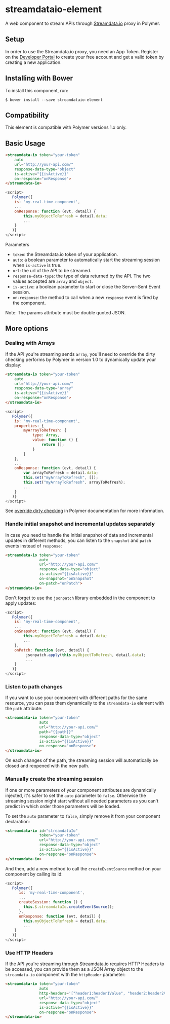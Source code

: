 # streamdataio-element

A web component to stream APIs through [Streamdata.io](http://www.streamdata.io) proxy in Polymer.

## Setup

In order to use the Streamdata.io proxy, you need an App Token. Register on the [Developer Portal](https://portal.streamdata.io/#/register) to create your free account and get a valid token by creating a new application.

## Installing with Bower

To install this component, run: 

```shell
$ bower install --save streamdataio-element
```

## Compatibility

This element is compatible with Polymer versions 1.x only.

## Basic Usage

```HTML
<streamdata-io token="your-token"
    auto
    url="http://your-api.com/"
    response-data-type="object"
    is-active="{{isActive}}"
    on-response="onResponse">
</streamdata-io>
```
```js
<script>
   Polymer({
    is: 'my-real-time-component',
    ...
    onResponse: function (evt, detail) {
        this.myObjectToRefresh = detail.data;
        ...
    }
   )}
</script>
```

Parameters
* `token`: the Streamdata.io token of your application.
* `auto`: a boolean parameter to automatically start the streaming session when `is-active` is true.
* `url`: the url of the API to be streamed.
* `response-data-type`: the type of data returned by the API. The two values accepted are `array` and `object`.
* `is-active`: a boolean parameter to start or close the Server-Sent Event session.
* `on-response`: the method to call when a new `response` event is fired by the component.

Note: The params attribute must be double quoted JSON.

## More options

### Dealing with Arrays

If the API you're streaming sends `array`, you'll need to override the dirty checking performs by Polymer in version 1.0 to dynamically update your display:

```HTML
<streamdata-io token="your-token"
    auto
    url="http://your-api.com/"
    response-data-type="array"
    is-active="{{isActive}}"
    on-response="onResponse">
</streamdata-io>
```
```js
<script>
   Polymer({
    is: 'my-real-time-component',
    properties: {
        myArrayToRefresh: {
            type: Array,
            value: function () {
                return [];
            }
        }
    },
    ...
    onResponse: function (evt, detail) {
        var arrayToRefresh = detail.data;
        this.set("myArrayToRefresh", []);
        this.set("myArrayToRefresh", arrayToRefresh);
        ...
    }
   )}
</script>
```

See [override dirty checking](https://www.polymer-project.org/1.0/docs/devguide/model-data#override-dirty-check) in Polymer documentation for more information.

### Handle initial snapshot and incremental updates separately

In case you need to handle the initial snapshot of data and incremental updates in different methods, you can listen to the `snapshot` and `patch` events instead of `response`:

```HTML
<streamdata-io token="your-token"
               auto
               url="http://your-api.com/"
               response-data-type="object"
               is-active="{{isActive}}"
               on-snapshot="onSnapshot"
               on-patch="onPatch">
</streamdata-io>
```

Don't forget to use the `jsonpatch` library embedded in the component to apply updates:

```js
<script>
   Polymer({
    is: 'my-real-time-component',
    ...
    onSnapshot: function (evt, detail) {
        this.myObjectToRefresh = detail.data;
        ...
    },
    onPatch: function (evt, detail) {
         jsonpatch.apply(this.myObjectToRefresh, detail.data);
         ...
    }
   )}
</script>
```

### Listen to path changes

If you want to use your component with different paths for the same resource, you can pass them dynamically to the `streamdata-io` element with the `path` attribute:

```HTML
<streamdata-io token="your-token"
               auto
               url="http://your-api.com/"
               path="{{path}}"
               response-data-type="object"
               is-active="{{isActive}}"
               on-response="onResponse">
</streamdata-io>
```

On each changes of the path, the streaming session will automatically be closed and reopened with the new path.

### Manually create the streaming session

If one or more parameters of your component attributes are dynamically injected, it's safer to set the `auto` parameter to `false`. Otherwise the streaming session might start without all needed parameters as you can't predict in which order those parameters will be loaded.

To set the `auto` parameter to `false`, simply remove it from your component declaration:

```HTML
<streamdata-io id="streamdataIo"
               token="your-token"
               url="http://your-api.com/"
               response-data-type="object"
               is-active="{{isActive}}"
               on-response="onResponse">
</streamdata-io>
```

And then, add a new method to call the `createEventSource` method on your component by calling its id:

```js
<script>
   Polymer({
      is: 'my-real-time-component',
      ...
      createSession: function () {
        this.$.streamdataIo.createEventSource();
      },
      onResponse: function (evt, detail) {
        this.myObjectToRefresh = detail.data;
        ...
    }
   )}
</script>
```

### Use HTTP Headers

If the API you're streaming through Streamdata.io requires HTTP Headers to be accessed, you can provide them as a JSON Array object to the `streamdata-io` component with the `httpHeader` parameter:

```HTML
<streamdata-io token="your-token"
               auto
               http-headers='["header1:header1Value", "header2:header2Value"]'
               url="http://your-api.com/"
               response-data-type="object"
               is-active="{{isActive}}"
               on-response="onResponse">
</streamdata-io>
```